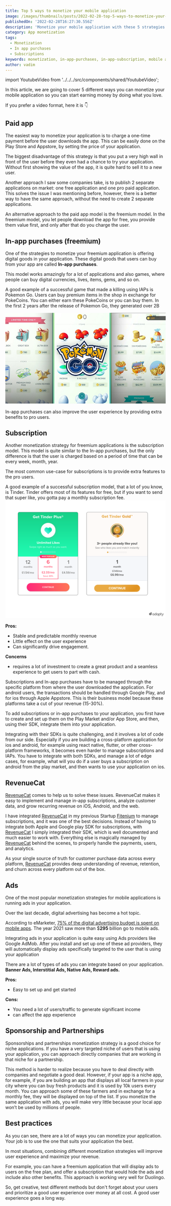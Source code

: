 ```yaml
---
title: Top 5 ways to monetize your mobile application
image: /images/thumbnails/posts/2022-02-28-top-5-ways-to-monetize-your-mobile-application.png
publishedOn: '2022-02-28T16:27:30.556Z'
description: 'Monetize your mobile application with these 5 strategies and start making money doing the things you love most.'
category: App monetization
tags:
  - Monetization
  - In app purchases
  - Subscriptions
keywords: monetization, in-app-purchases, in-app-subscription, mobile app monetization, revenuecat
author: vadim
---
```


import YoutubeVideo from '../../../src/components/shared/YoutubeVideo';

In this article, we are going to cover 5 different ways you can monetize your mobile application so you can start earning money by doing what you love.

If you prefer a video format, here it is 👇
<YoutubeVideo id="kLfsuIsyTs4" title={frontmatter.title} />

## Paid app

The easiest way to monetize your application is to charge a one-time payment before the user downloads the app. This can be easily done on the Play Store and Appstore, by setting the price of your application.

The biggest disadvantage of this strategy is that you put a very high wall in front of the user before they even had a chance to try your application. Without first showing the value of the app, it is quite hard to sell it to a new user.

Another approach I saw some companies take, is to publish 2 separate applications on market: one free application and one pro paid application. This solves the issue I was mentioning before, however, there is a better way to have the same approach, without the need to create 2 separate applications.

An alternative approach to the paid app model is the freemium model. In the freemium model, you let people download the app for free, you provide them value first, and only after that do you charge the user.

## In-app purchases (freemium)

One of the strategies to monetize your freemium application is offering digital goods in your application. These digital goods that users can buy from your app are called **In-app purchases**.

This model works amazingly for a lot of applications and also games, where people can buy digital currencies, lives, items, gems, and so on.

A good example of a successful game that made a killing using IAPs is Pokemon Go. Users can buy premium items in the shop in exchange for PokeCoins. You can either earn these PokeCoins or you can buy them. In the first 2 years after the release of Pokemon Go, they generated over 2B

![Pokemon-Go-Shop.jpg](./Pokemon-Go-Shop.jpg)

In-app purchases can also improve the user experience by providing extra benefits to pro users.

## Subscription

Another monetization strategy for freemium applications is the subscription model. This model is quite similar to the In-app purchases, but the only difference is that the user is charged based on a period of time that can be every week, month, year.

The most common use-case for subscriptions is to provide extra features to the pro users.

A good example of a successful subscription model, that a lot of you know, is Tinder. Tinder offers most of its features for free, but if you want to send that super like, you gotta pay a monthly subscription fee.
![Tinder subscription model paywall](./tinder.png)

**Pros:**

- Stable and predictable monthly revenue
- Little effect on the user experience
- Can significantly drive engagement.

**Concerns**

- requires a lot of investment to create a great product and a seamless experience to get users to part with cash.

Subscriptions and In-app purchases have to be managed through the specific platform from where the user downloaded the application. For android users, the transactions should be handled through Google Play, and for ios through Apple Appstore. This is their business model because these platforms take a cut of your revenue (15-30%).

To add subscriptions or in-app purchases to your application, you first have to create and set up them on the Play Market and/or App Store, and then, using their SDK, integrate them into your application.

Integrating with their SDKs is quite challenging, and it involves a lot of code from our side. Especially if you are building a cross-platform application for ios and android, for example using react native, flutter, or other cross-platform frameworks, it becomes even harder to manage subscriptions and IAPs. You have to integrate with both SDKs, and manage a lot of edge cases, for example, what will you do if a user buys a subscription on android from the play market, and then wants to use your application on ios.

## RevenueCat

[RevenueCat](https://www.revenuecat.com/) comes to help us to solve these issues. RevenueCat makes it easy to implement and manage in-app subscriptions, analyze customer data, and grow recurring revenue on iOS, Android, and the web.

I have integrated [RevenueCat](https://www.revenuecat.com/) in my previous Startup [Fitenium](https://fitenium.com/) to manage subscriptions, and it was one of the best decisions. Instead of having to integrate both Apple and Google play SDK for subscriptions, with [RevenueCat](https://www.revenuecat.com/) I simply integrated their SDK, which is well documented and much easier to work with. Everything else is magically managed by [RevenueCat](https://www.revenuecat.com/) behind the scenes, to properly handle the payments, users, and analytics.

As your single source of truth for customer purchase data across every platform, [RevenueCat](https://www.revenuecat.com/) provides deep understanding of revenue, retention, and churn across every platform out of the box.

## Ads

One of the most popular monetization strategies for mobile applications is running ads in your application.

Over the last decade, digital advertising has become a hot topic.

According to eMarketer, [75% of the digital advertising budget is spent on mobile apps](https://www.forbes.com/sites/johnkoetsier/2018/02/23/mobile-advertising-will-drive-75-of-all-digital-ad-spend-in-2018-heres-whats-changing/?sh=70edc81d758b). The year 2021 saw more than $**295** billion go to mobile ads.

Integrating ads in your application is quite easy using Ads providers like Google AdMob. After you install and set up one of these ad providers, they will automatically display ads specifically targeted to the user that is using your application

There are a lot of types of ads you can integrate based on your application. **Banner Ads, Interstitial Ads, Native Ads, Reward ads.**

**Pros:**

- Easy to set up and get started

**Cons:**

- You need a lot of users/traffic to generate significant income
- can affect the app experience

## Sponsorship and Partnerships

Sponsorships and partnerships monetization strategy is a good choice for niche applications. If you have a very targeted niche of users that is using your application, you can approach directly companies that are working in that niche for a partnership.

This method is harder to realize because you have to deal directly with companies and negotiate a good deal. However, if your app is a niche app, for example, if you are building an app that displays all local farmers in your city where you can buy fresh products and it is used by 10k users every month. You can approach some of these farmers and in exchange for a monthly fee, they will be displayed on top of the list. If you monetize the same application with ads, you will make very little because your local app won’t be used by millions of people.

## Best practices

As you can see, there are a lot of ways you can monetize your application. Your job is to use the one that suits your application the best.

In most situations, combining different monetization strategies will improve user experience and maximize your revenue.

For example, you can have a freemium application that will display ads to users on the free plan, and offer a subscription that would hide the ads and include also other benefits. This approach is working very well for Duolingo.

So, get creative, test different methods but don't forget about your users and prioritize a good user experience over money at all cost. A good user experience goes a long way.
